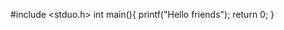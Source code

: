 #include <stduo.h>
int main(){
printf("Hello friends");
return 0;
}
<!---
assistantkaka2512/assistantkaka2512 is a ✨ special ✨ repository because its `README.md` (this file) appears on your GitHub profile.
You can click the Preview link to take a look at your changes.
--->
